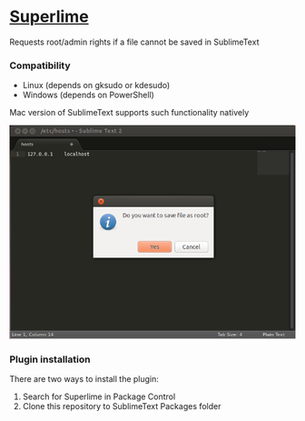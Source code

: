 # [Superlime](https://github.com/azubr/Superlime)
Requests root/admin rights if a file cannot be saved in SublimeText

### Compatibility
* Linux (depends on gksudo or kdesudo)
* Windows (depends on PowerShell)

Mac version of SublimeText supports such functionality natively

![Screenshot](screenshot.png)

### Plugin installation
There are two ways to install the plugin:

1. Search for Superlime in Package Control
2. Clone this repository to SublimeText Packages folder
